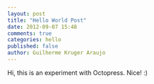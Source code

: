 ```yaml
---
layout: post
title: "Hello World Post"
date: 2012-09-07 15:48
comments: true
categories: hello
published: false
author: Guilherme Kruger Araujo 
---
```


Hi, this is an experiment with Octopress. Nice! :)
